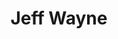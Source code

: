 ---
title: "Jeff Wayne"
summary: "American born musician, composer, producer and arranger. Born 1 July 1943 in Forest Hills, Queens, New York. Best known for an all-star concept album based on ’s novel “The War Of The Worlds”. His father was vocalist / producer , his step-mother writer ."
image: "jeff-wayne.jpg"
---